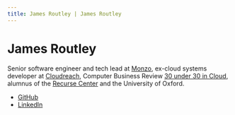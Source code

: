 ```yaml
---
title: James Routley | James Routley
---
```


# James Routley

Senior software engineer and tech lead at [Monzo](https://monzo.com/), ex-cloud systems developer at [Cloudreach](https://www.cloudreach.com/), Computer Business Review [30 under 30 in Cloud](https://www.cbronline.com/cloud/top-30-under-30-in-cloud/2/), alumnus
of the [Recurse Center](https://www.recurse.com/) and the University of Oxford.

- [GitHub](https://github.com/jamesroutley)
- [LinkedIn](https://uk.linkedin.com/pub/james-routley/a8/28b/ab9)
